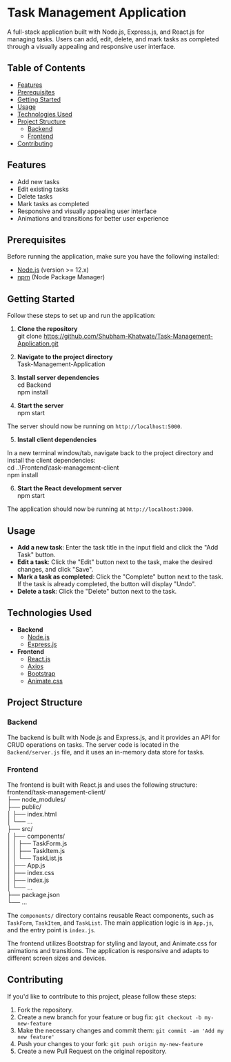 # Task Management Application

A full-stack application built with Node.js, Express.js, and React.js for managing tasks. Users can add, edit, delete, and mark tasks as completed through a visually appealing and responsive user interface.

## Table of Contents

- [Features](#features)
- [Prerequisites](#prerequisites)
- [Getting Started](#getting-started)
- [Usage](#usage)
- [Technologies Used](#technologies-used)
- [Project Structure](#project-structure)
  - [Backend](#backend)
  - [Frontend](#frontend)
- [Contributing](#contributing)

## Features

- Add new tasks
- Edit existing tasks
- Delete tasks
- Mark tasks as completed
- Responsive and visually appealing user interface
- Animations and transitions for better user experience

## Prerequisites

Before running the application, make sure you have the following installed:

- [Node.js](https://nodejs.org/) (version >= 12.x)
- [npm](https://www.npmjs.com/) (Node Package Manager)

## Getting Started

Follow these steps to set up and run the application:

1. **Clone the repository**
<br>git clone https://github.com/Shubham-Khatwate/Task-Management-Application.git

2. **Navigate to the project directory**
<br>Task-Management-Application

3. **Install server dependencies**
<br>cd Backend
<br>npm install

4. **Start the server**
<br>npm start

The server should now be running on `http://localhost:5000`.

5. **Install client dependencies**

In a new terminal window/tab, navigate back to the project directory and install the client dependencies:
<br>cd ..\Frontend\task-management-client
<br>npm install

6. **Start the React development server**
<br>npm start

The application should now be running at `http://localhost:3000`.

## Usage

- **Add a new task**: Enter the task title in the input field and click the "Add Task" button.
- **Edit a task**: Click the "Edit" button next to the task, make the desired changes, and click "Save".
- **Mark a task as completed**: Click the "Complete" button next to the task. If the task is already completed, the button will display "Undo".
- **Delete a task**: Click the "Delete" button next to the task.

## Technologies Used

- **Backend**
  - [Node.js](https://nodejs.org/)
  - [Express.js](https://expressjs.com/)
- **Frontend**
  - [React.js](https://reactjs.org/)
  - [Axios](https://axios-http.com/)
  - [Bootstrap](https://getbootstrap.com/)
  - [Animate.css](https://animate.style/)

## Project Structure

### Backend

The backend is built with Node.js and Express.js, and it provides an API for CRUD operations on tasks. The server code is located in the `Backend/server.js` file, and it uses an in-memory data store for tasks.

### Frontend

The frontend is built with React.js and uses the following structure:<br>
frontend/task-management-client/<br>
├── node_modules/<br>
├── public/<br>
│   ├── index.html<br>
│   └── ...<br>
├── src/<br>
│   ├── components/<br>
│   │   ├── TaskForm.js<br>
│   │   ├── TaskItem.js<br>
│   │   └── TaskList.js<br>
│   ├── App.js<br>
│   ├── index.css<br>
│   ├── index.js<br>
│   └── ...<br>
├── package.json<br>
└── ...<br>

The `components/` directory contains reusable React components, such as `TaskForm`, `TaskItem`, and `TaskList`. The main application logic is in `App.js`, and the entry point is `index.js`.

The frontend utilizes Bootstrap for styling and layout, and Animate.css for animations and transitions. The application is responsive and adapts to different screen sizes and devices.

## Contributing

If you'd like to contribute to this project, please follow these steps:

1. Fork the repository.
2. Create a new branch for your feature or bug fix: `git checkout -b my-new-feature`
3. Make the necessary changes and commit them: `git commit -am 'Add my new feature'`
4. Push your changes to your fork: `git push origin my-new-feature`
5. Create a new Pull Request on the original repository.
